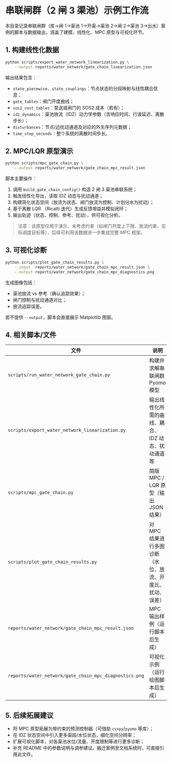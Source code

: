 # 串联闸群（2 闸 3 渠池）示例工作流

本目录记录串联闸群（库→闸 1→渠池 1→开渠→渠池 2→闸 2→渠池 3→出水）案例的脚本与数据输出，涵盖了建模、线性化、MPC 原型与可视化环节。

## 1. 构建线性化数据

```bash
python scripts/export_water_network_linearization.py \
    --output reports/water_network/gate_chain_linearization.json
```

输出结果包含：
- `state_piecewise`、`state_couplings`：节点状态的分段映射与线性耦合信息；
- `gate_tables`：闸门开度曲线；
- `sos2_cost_tables`：泵送或闸门的 SOS2 成本（若有）；
- `idz_dynamics`：渠池放流（IDZ）动力学参数（含响应时间、行波延迟、离散步长）；
- `disturbances`：节点/边扰动通道及对应的外生序列元数据；
- `time_step_seconds`：整个系统的离散时间步长。

## 2. MPC/LQR 原型演示

```bash
python scripts/mpc_gate_chain.py \
    --output reports/water_network/gate_chain_mpc_result.json
```

脚本主要操作：
1. 调用 `build_gate_chain_config()` 构造 2 闸 3 渠池串联系统；
2. 触发线性化导出，读取 IDZ 动态与扰动通道；
3. 构建简化状态空间（放流为状态、闸门放流为控制、计划分水为扰动）；
4. 基于离散 LQR （Ricatti 迭代）生成反馈增益并模拟闭环；
5. 输出轨迹（状态、控制、参考、扰动），供可视化分析。

> 注意：该原型仅用于演示，未考虑约束（如闸门开度上下限、放流约束、实际调度目标等），后续可利用该数据进一步集成完整 MPC 框架。

## 3. 可视化诊断

```bash
python scripts/plot_gate_chain_results.py \
    --input  reports/water_network/gate_chain_mpc_result.json \
    --output reports/water_network/gate_chain_mpc_diagnostics.png
```

生成图像包括：
- 渠池放流 vs 参考（确认追踪效果）；
- 闸门控制与扰动通道对比；
- 放流追踪误差。

若不提供 `--output`，脚本会直接展示 Matplotlib 图窗。

## 4. 相关脚本/文件

| 文件                                             | 说明                                                         |
|--------------------------------------------------|--------------------------------------------------------------|
| `scripts/run_water_network_gate_chain.py`        | 构建并求解串联闸群 Pyomo 模型                                |
| `scripts/export_water_network_linearization.py`  | 输出线性化所需的曲线、耦合、IDZ 动态、扰动通道等             |
| `scripts/mpc_gate_chain.py`                       | 简版 MPC / LQR 原型（输出 JSON 结果）                        |
| `scripts/plot_gate_chain_results.py`              | 对 MPC 结果进行多图诊断（水位、放流、开度比、扰动、误差）    |
| `reports/water_network/gate_chain_mpc_result.json` | MPC 输出样例（运行脚本后生成）                               |
| `reports/water_network/gate_chain_mpc_diagnostics.png` | 可视化示例（运行绘图脚本后生成）                             |

## 5. 后续拓展建议

- 将 MPC 原型拓展为带约束的预测控制器（可借助 `cvxpy`/`pyomo` 等库）；
- 在 IDZ 状态空间中引入更多渠段/水位状态，细化空间分辨率；
- 扩展可视化脚本，对各渠池水位/流量、开度限制等进行更多诊断；
- 补充 README 中的参数说明与调参建议。搬迁案例至文档系统时，可直接引用此文件。
